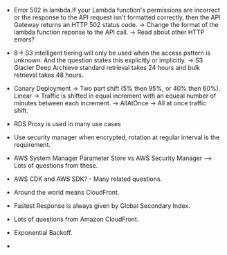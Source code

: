 - Error 502 in lambda.If your Lambda function's permissions are incorrect or the response to the API request isn't formatted correctly, then the API Gateway returns an HTTP 502 status code. -> Change the format of the lambda function reponse to the API call. -> Read about other HTTP errors? 

- 8-> S3 intelligent tiering will only be used when the access pattern is unknown. And the question states this explicitly or implicitly. -> S3 Glacier Deep Archieve standard retrieval takes 24 hours and bulk retrieval takes 48 hours.

- Canary Deployment -> Two part shift (5% then 95%, or 40% then 60%). Linear -> Traffic is shifted in equal increment with an equeal number of minutes between each increment. ->  AllAtOnce -> All at once traffic shift.

- RDS Proxy is used in many use cases

- Use security manager when encrypted, rotation at regular interval is the requirement.

- AWS System Manager Parameter Store vs AWS Security Manager --> Lots of questions from these.

- AWS CDK and AWS SDK? - Many related questions.

- Around the world means CloudFront.

- Fastest Response is always given by Global Secondary Index.

- Lots of questions from Amazon CloudFront.

- Exponential Backoff.

- 